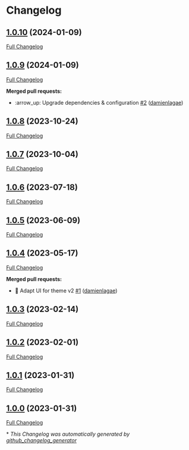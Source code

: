 # Changelog

## [1.0.10](https://github.com/enabel/user-bundle/tree/1.0.10) (2024-01-09)

[Full Changelog](https://github.com/enabel/user-bundle/compare/1.0.9...1.0.10)

## [1.0.9](https://github.com/enabel/user-bundle/tree/1.0.9) (2024-01-09)

[Full Changelog](https://github.com/enabel/user-bundle/compare/1.0.8...1.0.9)

**Merged pull requests:**

- :arrow\_up: Upgrade dependencies & configuration [\#2](https://github.com/Enabel/user-bundle/pull/2) ([damienlagae](https://github.com/damienlagae))

## [1.0.8](https://github.com/enabel/user-bundle/tree/1.0.8) (2023-10-24)

[Full Changelog](https://github.com/enabel/user-bundle/compare/1.0.7...1.0.8)

## [1.0.7](https://github.com/enabel/user-bundle/tree/1.0.7) (2023-10-04)

[Full Changelog](https://github.com/enabel/user-bundle/compare/1.0.6...1.0.7)

## [1.0.6](https://github.com/enabel/user-bundle/tree/1.0.6) (2023-07-18)

[Full Changelog](https://github.com/enabel/user-bundle/compare/1.0.5...1.0.6)

## [1.0.5](https://github.com/enabel/user-bundle/tree/1.0.5) (2023-06-09)

[Full Changelog](https://github.com/enabel/user-bundle/compare/1.0.4...1.0.5)

## [1.0.4](https://github.com/enabel/user-bundle/tree/1.0.4) (2023-05-17)

[Full Changelog](https://github.com/enabel/user-bundle/compare/1.0.3...1.0.4)

**Merged pull requests:**

- :lipstick: Adapt UI for theme v2 [\#1](https://github.com/Enabel/user-bundle/pull/1) ([damienlagae](https://github.com/damienlagae))

## [1.0.3](https://github.com/enabel/user-bundle/tree/1.0.3) (2023-02-14)

[Full Changelog](https://github.com/enabel/user-bundle/compare/1.0.2...1.0.3)

## [1.0.2](https://github.com/enabel/user-bundle/tree/1.0.2) (2023-02-01)

[Full Changelog](https://github.com/enabel/user-bundle/compare/1.0.1...1.0.2)

## [1.0.1](https://github.com/enabel/user-bundle/tree/1.0.1) (2023-01-31)

[Full Changelog](https://github.com/enabel/user-bundle/compare/1.0.0...1.0.1)

## [1.0.0](https://github.com/enabel/user-bundle/tree/1.0.0) (2023-01-31)

[Full Changelog](https://github.com/enabel/user-bundle/compare/66ea80887a101c14054710df76afac8ca548d8de...1.0.0)



\* *This Changelog was automatically generated by [github_changelog_generator](https://github.com/github-changelog-generator/github-changelog-generator)*
